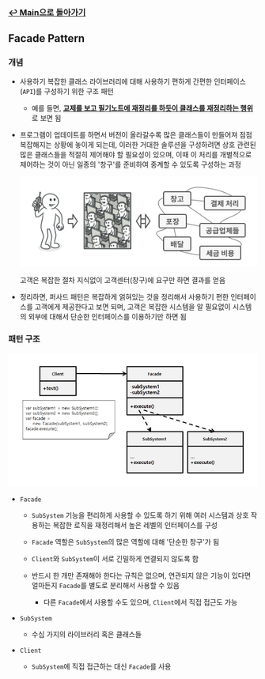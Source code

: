 ### [↩︎ Main으로 돌아가기](../../README.md)

## Facade Pattern

### 개념

- 사용하기 복잡한 클래스 라이브러리에 대해 사용하기 편하게 간편한 인터페이스(`API`)를 구성하기 위한 구조 패턴

  - 예를 들면, <b><u>교제를 보고 필기노트에 재정리를 하듯이 클래스를 재정리하는 행위</u></b>로 보면 됨

- 프로그램이 업데이트를 하면서 버전이 올라갈수록 많은 클래스들이 만들어져 점점 복잡해지는 상황에 놓이게 되는데,
  이러한 거대한 솔루션을 구성하려면 상호 관련된 많은 클래스들을 적절히 제어해야 할 필요성이 있으며,
  이때 이 처리를 개별적으로 제어하는 것이 아닌 일종의 '창구'를 준비하여 중계할 수 있도록 구성하는 과정

  ![facade_exmaple](../../image/facade_exmaple.png)

  고객은 복잡한 절차 지식없이 고객센터(창구)에 요구만 하면 결과를 얻음

- 정리하면, 퍼사드 패턴은 복잡하게 얽혀있는 것을 정리해서 사용하기 편한 인터페이스를 고객에게 제공한다고 보면 되며,
  고객은 복잡한 시스템을 알 필요없이 시스템의 외부에 대해서 단순한 인터페이스를 이용하기만 하면 됨

### 패턴 구조

![facade](../../image/facade.png)

- `Facade`

  - `SubSystem` 기능을 편리하게 사용할 수 있도록 하기 위해 여러 시스템과 상호 작용하는 복잡한 로직을 재정리해서 높은 레벨의 인터페이스를 구성

  - `Facade` 역할은 `SubSystem`의 많은 역할에 대해 '단순한 창구'가 됨

  - `Client`와 `SubSystem`이 서로 긴밀하게 연결되지 않도록 함

  - 반드시 한 개만 존재해야 한다는 규칙은 없으며, 연관되지 않은 기능이 있다면 얼마든지 `Facade`를 별도로 분리해서 사용할 수 있음

    - 다른 `Facade`에서 사용할 수도 있으며, `Client`에서 직접 접근도 가능

- `SubSystem`

  - 수십 가지의 라이브러리 혹은 클래스들

- `Client`

  - `SubSystem`에 직접 접근하는 대신 `Facade`를 사용

